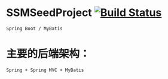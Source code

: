 # SSMSeedProject [![Build Status](https://travis-ci.org/izhangzhihao/SSMSeedProject.svg?branch=master)](https://github.com/izhangzhihao/SSMSeedProject)

    Spring Boot / MyBatis

# 主要的后端架构：

    Spring + Spring MVC + MyBatis
    
